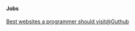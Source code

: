 
#### Jobs
[Best websites a programmer should visit@Guthub](https://github.com/sdmg15/Best-websites-a-programmer-should-visit#jobs)  
